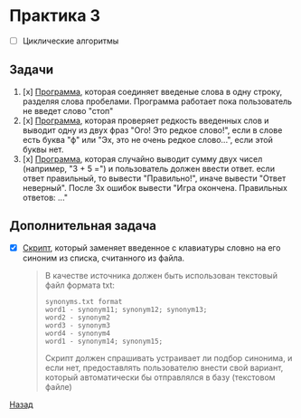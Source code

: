# Практика 3
- [ ] Циклические алгоритмы

## Задачи
1. [x] [Программа](task1.py), которая соединяет введеные слова в одну строку, разделяя слова пробелами. Программа работает пока пользователь не введет слово "стоп"
2. [x] [Программа](task2.py), которая проверяет редкость введенных слов и выводит одну из двух фраз "Ого! Это редкое слово!", если в слове есть буква "ф" или "Эх, это не очень редкое слово...", если этой буквы нет.
3. [x] [Программа](task3.py), которая случайно выводит сумму двух чисел (например, "3 + 5 =") и пользователь должен ввести ответ. если ответ правильный, то вывести "Правильно!", иначе вывести "Ответ неверный". После 3х ошибок вывести "Игра окончена. Правильных ответов: ..."

## Дополнительная задача

- [x] [Скрипт](additional_task/synonyms_task.py), который заменяет введенное с клавиатуры словно на его синоним из списка, считанного из файла.

    > В качестве источника должен быть использован текстовый файл формата txt:
    > ```
    > synonyms.txt format
    > word1 - synonym11; synonym12; synonym13;
    > word2 - synonym2
    > word3 - synonym3
    > word4 - synonym4
    > word1 - synonym14; synonym15;
    > ```
    > Скрипт должен спрашивать устраивает ли подбор синонима, и если нет, предоставлять пользователю внести свой вариант, который автоматически бы отправлялся в базу (текстовом файле)

[Назад](https://github.com/Far4Ru/python_labs_2023)